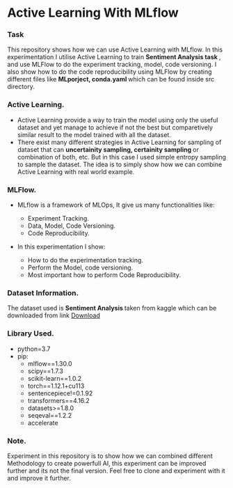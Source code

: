 # Active Learning With MLflow

### Task 
This repository shows how we can use Active Learning with MLflow. In this experimentation I utilise Active Learning to train <b> Sentiment Analysis task </b>, and use MLFlow to do the experiment tracking, model, code versioning. I also show how to do the code reproducibility using MLFlow by creating different files like  <b> MLporject, conda.yaml </b> which can be found inside src directory. 

### Active Learning.
* Active Learning provide a way to train the model using only the useful dataset and yet manage to achieve if not the best but comparetively similar result 
to the model trained with all the dataset.
* There exist many different strategies in Active Learning for sampling of dataset that can <b> uncertainity sampling, certainity sampling </b> or combination of both, etc. But in this case I used simple entropy sampling to sample the dataset. The idea is to simply show how we can combine Active Learning with real world example.  

### MLFlow.
* MLflow is a framework of MLOps, It give us many functionalities like:
      <ul>
     <li> Experiment Tracking.</li>
     <li> Data, Model, Code Versioning.</li>
     <li>Code Reproducibility.</li>
     </ul>

* In this experimentation I show:
      <ul>
      <li> How to do the experimentation tracking. </li>
      <li> Perform the Model, code versioning. </li>
      <li> Most important how to perform Code Reproducibility. </li>
      </ul>

### Dataset Information.
The dataset used is <b> Sentiment Analysis </b> taken from kaggle which can be downloaded from link <a href="https://www.kaggle.com/code/lakshmi25npathi/sentiment-analysis-of-imdb-movie-reviews"> Download </a>

### Library Used.
  - python=3.7
  - pip:
    - mlflow==1.30.0
    - scipy==1.7.3
    - scikit-learn==1.0.2
    - torch==1.12.1+cu113
    - sentencepiece!=0.1.92
    - transformers==4.16.2
    - datasets>=1.8.0
    - seqeval==1.2.2
    - accelerate

### Note. 
Experiment in this repository is to show how we can combined different Methodology to create powerfull AI, this experiment can be improved further and its not the final version. Feel free to clone and experiment with it and improve it further.
